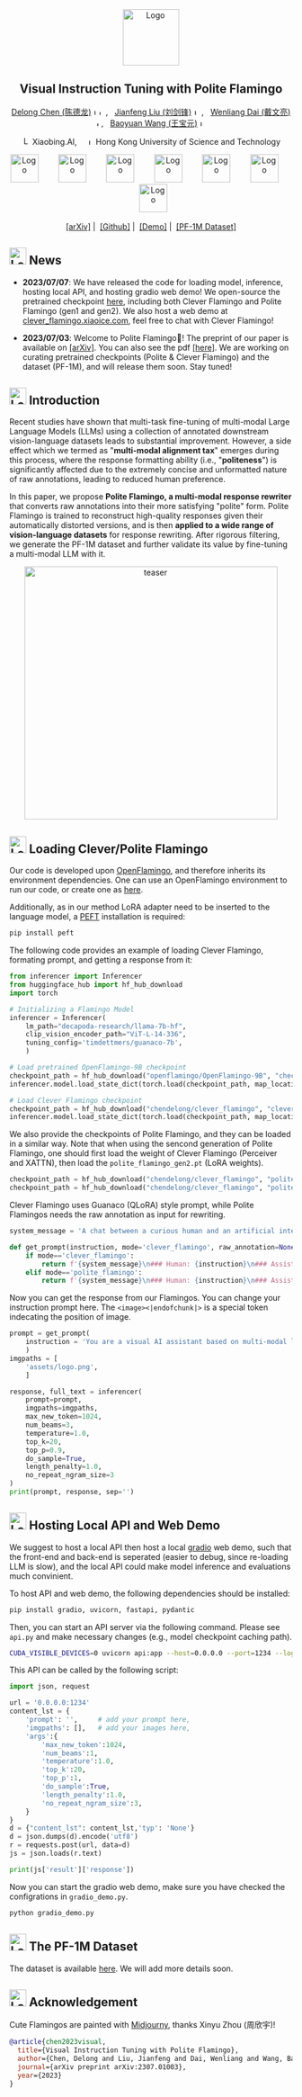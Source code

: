 
<div align="center">
  <img src="assets/main_logo.png" alt="Logo" width="100">

## Visual Instruction Tuning with Polite Flamingo

[Delong Chen (陈德龙)](https://chendelong.world/)
<img src="assets/xiaobing_logo.jpg" alt="Logo" width="10"><img src="assets/hkust_logo.png" alt="Logo" width="8"> , &nbsp; 
[Jianfeng Liu (刘剑锋)](https://www.linkedin.com/in/jianfeng-liu-9539897b/) 
<img src="assets/xiaobing_logo.jpg" alt="Logo" width="10"> , &nbsp; 
[Wenliang Dai (戴文亮)](https://wenliangdai.github.io/)
<img src="assets/hkust_logo.png" alt="Logo" width="8">, &nbsp; 
[Baoyuan Wang (王宝元)](https://sites.google.com/site/zjuwby/) 
<img src="assets/xiaobing_logo.jpg" alt="Logo" width="10">

<img src="assets/xiaobing_logo.jpg" alt="Logo" width="15"> Xiaobing.AI, &nbsp; &nbsp; 
<img src="assets/hkust_logo.png" alt="Logo" width="10"> Hong Kong University of Science and Technology

<div align="center">
<img src="assets/flamingo (1).png" alt="Logo" width="50"> &nbsp; &nbsp; &nbsp; &nbsp; 
<img src="assets/flamingo (2).png" alt="Logo" width="50"> &nbsp; &nbsp; &nbsp; &nbsp; 
<img src="assets/flamingo (3).png" alt="Logo" width="50"> &nbsp; &nbsp; &nbsp; &nbsp; 
<img src="assets/flamingo (4).png" alt="Logo" width="50"> &nbsp; &nbsp; &nbsp; &nbsp; 
<img src="assets/flamingo (5).png" alt="Logo" width="50"> &nbsp; &nbsp; &nbsp; &nbsp; 
<img src="assets/flamingo (6).png" alt="Logo" width="50"> &nbsp; &nbsp; &nbsp; &nbsp;  
<img src="assets/flamingo (7).png" alt="Logo" width="50">
</div>


[[arXiv]](https://arxiv.org/abs/2307.01003)&nbsp;|&nbsp;
[[Github]](https://github.com/ChenDelong1999/polite_flamingo)&nbsp;|&nbsp;
[[Demo]](http://clever_flamingo.xiaoice.com/)&nbsp;|&nbsp;
[[PF-1M Dataset]](https://huggingface.co/datasets/chendelong/PF-1M)

</div>

## <img src="assets/flamingo (1).png" alt="Logo" width="30"> News 

- **2023/07/07**: We have released the code for loading model, inference, hosting local API, and hosting gradio web demo! We open-source the pretrained checkpoint [here](https://huggingface.co/chendelong/clever_flamingo), including both Clever Flamingo and Polite Flamingo (gen1 and gen2). We also host a web demo at [clever_flamingo.xiaoice.com](http://clever_flamingo.xiaoice.com/), feel free to chat with Clever Flamingo!

- **2023/07/03**: Welcome to Polite Flamingo🦩! The preprint of our paper is available on [[arXiv]](https://arxiv.org/abs/2307.01003). You can also see the pdf [[here]](./assets/Visual_Instruction_Tuning_with_Polite_Flamingo.pdf). We are working on curating pretrained checkpoints (Polite & Clever Flamingo) and the dataset (PF-1M), and will release them soon. Stay tuned!


## <img src="assets/flamingo (2).png" alt="Logo" width="30"> Introduction


Recent studies have shown that multi-task fine-tuning of multi-modal Large Language Models (LLMs) using a collection of annotated downstream vision-language datasets leads to substantial improvement. However, a side effect which we termed as "**multi-modal alignment tax**" emerges during this process, where the response formatting ability (i.e., "**politeness**") is significantly affected due to the extremely concise and unformatted nature of raw annotations, leading to reduced human preference. 

In this paper, we propose **Polite Flamingo, a multi-modal response rewriter** that converts raw annotations into their more satisfying "polite" form. Polite Flamingo is trained to reconstruct high-quality responses given their automatically distorted versions, and is then **applied to a wide range of vision-language datasets** for response rewriting. After rigorous filtering, we generate the PF-1M dataset and further validate its value by fine-tuning a multi-modal LLM with it.

<p align="center"><img src="./assets/polite_clever_pipeline.png" alt="teaser" width="450"></p>


## <img src="assets/flamingo (3).png" alt="Logo" width="30"> Loading Clever/Polite Flamingo


Our code is developed upon [OpenFlamingo](https://github.com/mlfoundations/open_flamingo), and therefore inherits its environment dependencies. One can use an OpenFlamingo environment to run our code, or create one as [here](https://github.com/mlfoundations/open_flamingo#installation).

Additionally, as in our method LoRA adapter need to be inserted to the language model, a [PEFT](https://github.com/huggingface/peft) installation is required:

```bash
pip install peft
```

The following code provides an example of loading Clever Flamingo, formating prompt, and getting a response from it:

```python
from inferencer import Inferencer
from huggingface_hub import hf_hub_download
import torch

# Initializing a Flamingo Model
inferencer = Inferencer(
    lm_path="decapoda-research/llama-7b-hf",
    clip_vision_encoder_path="ViT-L-14-336",
    tuning_config='timdettmers/guanaco-7b',
    )

# Load pretrained OpenFlamingo-9B checkpoint
checkpoint_path = hf_hub_download("openflamingo/OpenFlamingo-9B", "checkpoint.pt")
inferencer.model.load_state_dict(torch.load(checkpoint_path, map_location="cpu"), strict=False)

# Load Clever Flamingo checkpoint
checkpoint_path = hf_hub_download("chendelong/clever_flamingo", "clever_flamingo.pt")
inferencer.model.load_state_dict(torch.load(checkpoint_path, map_location="cpu"), strict=False)
```

We also provide the checkpoints of Polite Flamingo, and they can be loaded in a similar way. Note that when using the sencond generation of Polite Flamingo, one should first load the weight of Clever Flamingo (Perceiver and XATTN), then load the `polite_flamingo_gen2.pt` (LoRA weights).

```python
checkpoint_path = hf_hub_download("chendelong/clever_flamingo", "polite_flamingo.pt")
checkpoint_path = hf_hub_download("chendelong/clever_flamingo", "polite_flamingo_gen2.pt")
```

Clever Flamingo uses Guanaco (QLoRA) style prompt, while Polite Flamingos needs the raw annotation as input for rewriting.
```python
system_message = 'A chat between a curious human and an artificial intelligence assistant. The assistant gives helpful, detailed, and polite answers to the user\'s questions.'

def get_prompt(instruction, mode='clever_flamingo', raw_annotation=None):
    if mode=='clever_flamingo':
        return f'{system_message}\n### Human: {instruction}\n### Assistant: '
    elif mode=='polite_flamingo':
        return f'{system_message}\n### Human: {instruction}\n### Assistent: (Drafted Response): {raw_annotation}\n (Revised Response): '
```

Now you can get the response from our Flamingos. You can change your instruction prompt here. The `<image><|endofchunk|>` is a special token indecating the position of image.

```python
prompt = get_prompt(
    instruction = 'You are a visual AI assistant based on multi-modal large language model. Your name is given to be Clever Flamingo, and this image is your logo. What do you think about your name? Do you like your logo? <image><|endofchunk|>'
    )
imgpaths = [
    'assets/logo.png',
    ]

response, full_text = inferencer(
    prompt=prompt,
    imgpaths=imgpaths,
    max_new_token=1024, 
    num_beams=3, 
    temperature=1.0,
    top_k=20, 
    top_p=0.9, 
    do_sample=True, 
    length_penalty=1.0, 
    no_repeat_ngram_size=3
)
print(prompt, response, sep='')
```

## <img src="assets/flamingo (4).png" alt="Logo" width="30"> Hosting Local API and Web Demo

We suggest to host a local API then host a local [gradio](https://www.gradio.app/) web demo, such that the front-end and back-end is seperated (easier to debug, since re-loading LLM is slow), and the local API could make model inference and evaluations much convinient. 

To host API and web demo, the following dependencies should be installed:

```bash
pip install gradio, uvicorn, fastapi, pydantic
```

Then, you can start an API server via the following command. Please see `api.py` and make necessary changes (e.g., model checkpoint caching path).

```bash
CUDA_VISIBLE_DEVICES=0 uvicorn api:app --host=0.0.0.0 --port=1234 --log-level=info
```

This API can be called by the following script:

```python
import json, request

url = '0.0.0.0:1234'
content_lst = {
    'prompt': '',     # add your prompt here,
    'imgpaths': [],   # add your images here,
    'args':{
        'max_new_token':1024,
        'num_beams':1,
        'temperature':1.0,
        'top_k':20,
        'top_p':1,
        'do_sample':True,
        'length_penalty':1.0,
        'no_repeat_ngram_size':3,
    }
}
d = {"content_lst": content_lst,'typ': 'None'}
d = json.dumps(d).encode('utf8')
r = requests.post(url, data=d)
js = json.loads(r.text)

print(js['result']['response'])
```

Now you can start the gradio web demo, make sure you have checked the configrations in `gradio_demo.py`.

```bash
python gradio_demo.py
```

## <img src="assets/flamingo (5).png" alt="Logo" width="30"> The PF-1M Dataset

The dataset is available [here](https://huggingface.co/datasets/chendelong/PF-1M/tree/main). We will add more details soon.


## <img src="assets/flamingo (6).png" alt="Logo" width="30"> Acknowledgement

Cute Flamingos are painted with [Midjourny](https://www.midjourney.com/), thanks Xinyu Zhou (周欣宇)!


```bibtex
@article{chen2023visual,
  title={Visual Instruction Tuning with Polite Flamingo},
  author={Chen, Delong and Liu, Jianfeng and Dai, Wenliang and Wang, Baoyuan},
  journal={arXiv preprint arXiv:2307.01003},
  year={2023}
}
```
